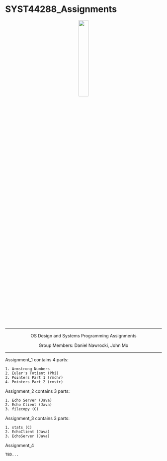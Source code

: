
# SYST44288_Assignments
<p align="center">
<img src="https://i.imgur.com/3hlvjON.png" width="25%" height="25%">
<hr>
<p align="center">
OS Design and  Systems Programming Assignments
<p align="center">
Group Members: Daniel Nawrocki, John Mo
<br>
<hr>

Assignment_1 contains 4 parts:

	1. Armstrong Numbers
	2. Euler's Totient (Phi)
	3. Pointers Part 1 (rmchr)
	4. Pointers Part 2 (rmstr)
	
Assignment_2 contains 3 parts:

	1. Echo Server (Java)
	2. Echo Client (Java)
	3. filecopy (C)
	
Assignment_3 contains 3 parts:

	1. stats (C)
	2. EchoClient (Java)
	3. EchoServer (Java)

Assignment_4 
	
	TBD...
